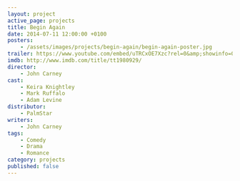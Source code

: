 ```yaml
---
layout: project
active_page: projects
title: Begin Again
date: 2014-07-11 12:00:00 +0100
posters:
    - /assets/images/projects/begin-again/begin-again-poster.jpg
trailer: https://www.youtube.com/embed/uTRCxOE7Xzc?rel=0&amp;showinfo=0
imdb: http://www.imdb.com/title/tt1980929/
director:
    - John Carney
cast:
    - Keira Knightley
    - Mark Ruffalo
    - Adam Levine
distributor:
    - PalmStar
writers:
    - John Carney
tags:
    - Comedy
    - Drama
    - Romance
category: projects
published: false
---
```

